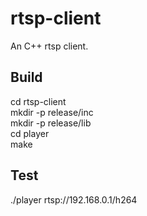 # rtsp-client
An C++ rtsp client.
## Build
cd rtsp-client  
mkdir -p release/inc  
mkdir -p release/lib  
cd player  
make
## Test
./player rtsp://192.168.0.1/h264

